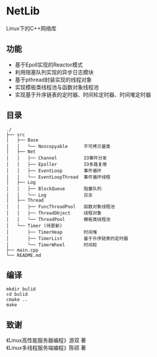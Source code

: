 # NetLib
Linux下的C++网络库

## 功能
* 基于Epoll实现的Reactor模式
* 利用阻塞队列实现的异步日志模块
* 基于pthread封装实现的线程对象
* 实现模板类线程池与函数对象线程池
* 实现基于升序链表的定时器、时间轮定时器、时间堆定时器

## 目录
```
./
├── src
│   ├── Base
│   │   └── Noncopyable      不可拷贝基类
│   ├── Net
│   │   ├── Channel          IO事件分发
│   │   ├── Epoller          IO多路复用
│   │   ├── EventLoop        事件循环
│   │   └── EventLoopThread  事件循环线程
│   ├── Log
│   │   ├── BlockQueue       阻塞队列
│   │   └── Log              日志
│   ├── Thread
│   │   ├── FuncThreadPool   函数对象线程池
│   │   ├── ThreadObject     线程对象
│   │   └── ThreadPool       模板类线程池
│   └── Timer (待更新)
│       ├── TimerHeap        时间堆
│       ├── TimerList        基于升序链表的定时器
│       └── TimerWheel       时间轮
├── main.cpp
└── README.md
```

## 编译
```shell script
mkdir bulid
cd bulid
cmake ..
make
```

## 致谢
《Linux高性能服务器编程》游双 著  
《Linux多线程服务端编程》陈硕 著
